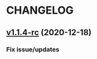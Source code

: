 # CHANGELOG

## [v1.1.4-rc](https://github.com/NubeIO/rubix-service/tree/v1.1.4-rc) (2020-12-18)
### Fix issue/updates
